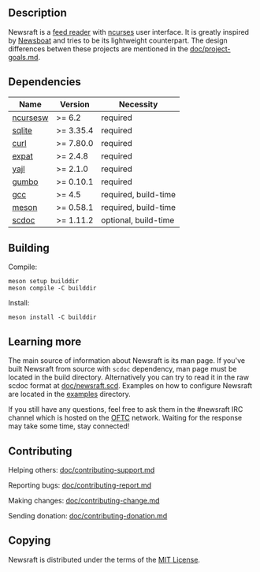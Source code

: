 ## Description

Newsraft is a [feed reader](https://en.wikipedia.org/wiki/News_aggregator) with
[ncurses](https://en.wikipedia.org/wiki/Ncurses) user interface. It is greatly
inspired by [Newsboat](https://www.newsboat.org) and tries to be its lightweight
counterpart. The design differences betwen these projects are mentioned in the
[doc/project-goals.md](https://codeberg.org/grisha/newsraft/src/branch/main/doc/project-goals.md).

## Dependencies

| Name                                             | Version   | Necessity            |
|--------------------------------------------------|-----------|----------------------|
| [ncursesw](https://invisible-island.net/ncurses) | >= 6.2    | required             |
| [sqlite](https://www.sqlite.org)                 | >= 3.35.4 | required             |
| [curl](https://curl.se)                          | >= 7.80.0 | required             |
| [expat](https://github.com/libexpat/libexpat)    | >= 2.4.8  | required             |
| [yajl](https://github.com/lloyd/yajl)            | >= 2.1.0  | required             |
| [gumbo](https://github.com/google/gumbo-parser)  | >= 0.10.1 | required             |
| [gcc](https://gcc.gnu.org)                       | >= 4.5    | required, build-time |
| [meson](https://github.com/mesonbuild/meson)     | >= 0.58.1 | required, build-time |
| [scdoc](https://git.sr.ht/~sircmpwn/scdoc)       | >= 1.11.2 | optional, build-time |

## Building

Compile:

```
meson setup builddir
meson compile -C builddir
```

Install:

```
meson install -C builddir
```

## Learning more

The main source of information about Newsraft is its man page. If you've built
Newsraft from source with `scdoc` dependency, man page must be located in the
build directory. Alternatively you can try to read it in the raw scdoc format at
[doc/newsraft.scd](https://codeberg.org/grisha/newsraft/src/branch/main/doc/newsraft.scd).
Examples on how to configure Newsraft are located in the
[examples](https://codeberg.org/grisha/newsraft/src/branch/main/examples) directory.

If you still have any questions, feel free to ask them in the #newsraft IRC
channel which is hosted on the [OFTC](https://www.oftc.net) network. Waiting for
the response may take some time, stay connected!

## Contributing

Helping others: [doc/contributing-support.md](https://codeberg.org/grisha/newsraft/src/branch/main/doc/contributing-support.md)

Reporting bugs: [doc/contributing-report.md](https://codeberg.org/grisha/newsraft/src/branch/main/doc/contributing-report.md)

Making changes: [doc/contributing-change.md](https://codeberg.org/grisha/newsraft/src/branch/main/doc/contributing-change.md)

Sending donation: [doc/contributing-donation.md](https://codeberg.org/grisha/newsraft/src/branch/main/doc/contributing-donation.md)

## Copying

Newsraft is distributed under the terms of the
[MIT License](https://codeberg.org/grisha/newsraft/src/branch/main/doc/license.txt).
